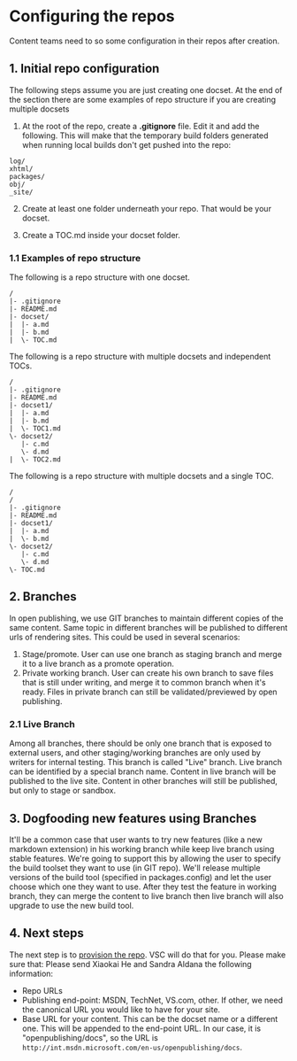 # Configuring the repos
Content teams need to so some configuration in their repos after creation.

## 1. Initial repo configuration

The following steps assume you are just creating one docset. At the end of the section there are some examples of repo structure if you are creating multiple docsets  
1. At the root of the repo, create a **.gitignore** file. Edit it and add the following. This will make that the temporary build folders generated when running local builds don't get pushed into the repo:
```
log/
xhtml/
packages/
obj/
_site/
```
 
2. Create at least one folder underneath your repo. That would be your docset.

3. Create a TOC.md inside your docset folder.
  
### 1.1 Examples of repo structure
The following is a repo structure with one docset.
```
/
|- .gitignore
|- README.md
|- docset/
|  |- a.md
|  |- b.md
|  \- TOC.md
```

The following is a repo structure with multiple docsets and independent TOCs.
```
/
|- .gitignore
|- README.md
|- docset1/
|  |- a.md
|  |- b.md
|  \- TOC1.md
\- docset2/
   |- c.md
   \- d.md
|  \- TOC2.md
```

The following is a repo structure with multiple docsets and a single TOC.
```
/
/
|- .gitignore
|- README.md
|- docset1/
|  |- a.md
|  \- b.md
\- docset2/
   |- c.md
   \- d.md
\- TOC.md
```

## 2. Branches
In open publishing, we use GIT branches to maintain different copies of the same content. Same topic in different branches will be published to different urls of rendering sites. This could be used in several scenarios:
1. Stage/promote. User can use one branch as staging branch and merge it to a live branch as a promote operation.
2. Private working branch. User can create his own branch to save files that is still under writing, and merge it to common branch when it's ready. Files in private branch can still be validated/previewed by open publishing.

### 2.1 Live Branch
Among all branches, there should be only one branch that is exposed to external users, and other staging/working branches are only used by writers for internal testing. This branch is called "Live" branch. Live branch can be identified by a special branch name. Content in live branch will be published to the live site. Content in other branches will still be published, but only to stage or sandbox.

## 3. Dogfooding new features using Branches

It'll be a common case that user wants to try new features (like a new markdown extension) in his working branch while keep live branch using stable features. We're going to support this by allowing the user to specify the build toolset they want to use (in GIT repo). We'll release multiple versions of the build tool (specified in packages.config) and let the user choose which one they want to use. After they test the feature in working branch, they can merge the content to live branch then live branch will also upgrade to use the new build tool.

## 4. Next steps
The next step is to [provision the repo](../engdocs/repo-provision.md). VSC will do that for you. Please make sure that:
Please send Xiaokai He and Sandra Aldana the following information:

- Repo URLs
- Publishing end-point: MSDN, TechNet, VS.com, other. If other, we need the canonical URL you would like to have for your site.
- Base URL for your content. This can be the docset name or a different one. This will be appended to the end-point URL. In our case, it is "openpublishing/docs", so the URL is `http://int.msdn.microsoft.com/en-us/openpublishing/docs`.